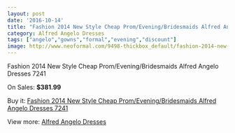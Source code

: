 ```yaml
---
layout: post
date: '2016-10-14'
title: "Fashion 2014 New Style Cheap Prom/Evening/Bridesmaids Alfred Angelo Dresses 7241"
category: Alfred Angelo Dresses
tags: ["angelo","gowns","formal","evening","discount"]
image: http://www.neoformal.com/9498-thickbox_default/fashion-2014-new-style-cheap-prom-evening-bridesmaids-alfred-angelo-dresses-7241.jpg
---
```

Fashion 2014 New Style Cheap Prom/Evening/Bridesmaids Alfred Angelo Dresses 7241

On Sales: **$381.99**
<a href="https://www.neoformal.com/en/alfred-angelo-dresses-2014/3286-fashion-2014-new-style-cheap-prom-evening-bridesmaids-alfred-angelo-dresses-7241.html"><amp-img layout="responsive" width="600" height="600" src="//www.neoformal.com/9498-thickbox_default/fashion-2014-new-style-cheap-prom-evening-bridesmaids-alfred-angelo-dresses-7241.jpg" alt="Fashion 2014 New Style Cheap Prom/Evening/Bridesmaids Alfred Angelo Dresses 7241 0" /></a>

Buy it: [Fashion 2014 New Style Cheap Prom/Evening/Bridesmaids Alfred Angelo Dresses 7241](https://www.neoformal.com/en/alfred-angelo-dresses-2014/3286-fashion-2014-new-style-cheap-prom-evening-bridesmaids-alfred-angelo-dresses-7241.html "Fashion 2014 New Style Cheap Prom/Evening/Bridesmaids Alfred Angelo Dresses 7241")

View more: [Alfred Angelo Dresses](https://www.neoformal.com/en/36-alfred-angelo-dresses-2014 "Alfred Angelo Dresses")